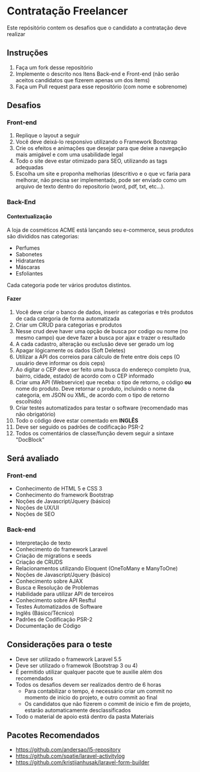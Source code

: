 # Contratação Freelancer
Este repósitório contem os desafios que o candidato a contratação deve realizar
## Instruções
1. Faça um fork desse repositório
2. Implemente o descrito nos Itens Back-end e Front-end (não serão aceitos candidatos que fizerem apenas um dos items)
3. Faça um Pull request para esse repositório (com nome e sobrenome)
## Desafios
### Front-end
1. Replique o layout a seguir
2. Você deve deixá-lo responsivo utilizando o Framework Bootstrap
3. Crie os efeitos e animações que desejar para que deixe a navegação mais amigável e com uma usabilidade legal
4. Todo o site deve estar otimizado para SEO, utilizando as tags adequadas
5. Escolha um site e proponha melhorias (descritivo e o que vc faria para melhorar, não precisa ser implementado, pode ser enviado como um arquivo de texto dentro do repositorio (word, pdf, txt, etc...).
### Back-End
#### Contextualização
A loja de cosméticos ACME está lançando seu e-commerce, seus produtos são divididos nas categorias:
* Perfumes
* Sabonetes
* Hidratantes
* Máscaras
* Esfoliantes

Cada categoria pode ter vários produtos distintos.

#### Fazer
1. Você deve criar o banco de dados, inserir as categorias e três produtos de cada categoria de forma automatizada
2. Criar um CRUD para categorias e produtos
  1. Nesse crud deve haver uma opção de busca por codigo ou nome (no mesmo campo) que deve fazer a busca por ajax e trazer o resultado
  2. A cada cadastro, alteração ou exclusão deve ser gerado um log
  3. Apagar lógicamente os dados (Soft Deletes)
3. Utilizar a API dos correios para cálculo de frete entre dois ceps (O usuário deve informar os dois ceps)
  1. Ao digitar o CEP deve ser feito uma busca do endereço completo (rua, bairro, cidade, estado) de acordo com o CEP informado
4. Criar uma API (Webservice) que receba: o tipo de retorno, o código **ou** nome do produto. Deve retornar o produto, incluindo o nome da categoria, em JSON ou XML, de acordo com o tipo de retorno escolhido)
5. Criar testes automatizados para testar o software (recomendado mas não obrigatório)
6. Todo o código deve estar comentado em **INGLÊS**
7. Deve ser seguido os padrões de codificação PSR-2
8. Todos os comentários de classe/função devem seguir a sintaxe "DocBlock"
## Será avaliado
### Front-end
* Conhecimento de HTML 5 e CSS 3
* Conhecimento do framework Bootstrap
* Noções de Javascript/Jquery (básico)
* Noções de UX/UI
* Noções de SEO
### Back-end
* Interpretação de texto
* Conhecimento do framework Laravel
* Criação de migrations e seeds
* Criação de CRUDS
* Relacionamentos utilizando Eloquent (OneToMany e ManyToOne)
* Noções de Javascript/Jquery (básico)
* Conhecimento sobre AJAX
* Busca e Resolução de Problemas
* Habilidade para utilizar API de terceiros
* Conhecimento sobre API Resftul
* Testes Automatizados de Software
* Inglês (Básico/Técnico)
* Padrões de Codificação PSR-2
* Documentação de Código
## Considerações para o teste
* Deve ser utilizado o framework Laravel 5.5
* Deve ser utilizado o framewok (Bootstrap 3 ou 4)
* É permitido utilizar qualquer pacote que te auxilie além dos recomendados
* Todos os desafios devem ser realizados dentro de 6 horas
  * Para contabilizar o tempo, é necessário criar um commit no momento de inicio do projeto, e outro commit ao final
  * Os candidatos que não fizerem o commit de inicio e fim de projeto, estarão automaticamente desclassificados
* Todo o material de apoio está dentro da pasta Materiais
## Pacotes Recomendados
* https://github.com/andersao/l5-repository
* https://github.com/spatie/laravel-activitylog
* https://github.com/kristijanhusak/laravel-form-builder
